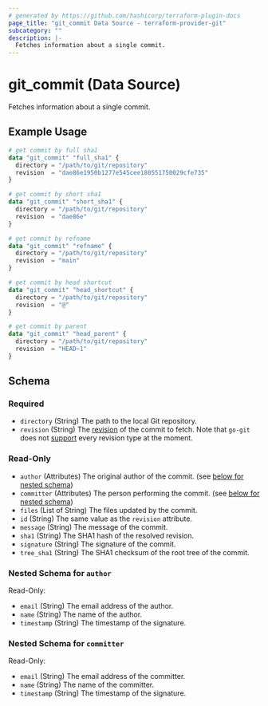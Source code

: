 ```yaml
---
# generated by https://github.com/hashicorp/terraform-plugin-docs
page_title: "git_commit Data Source - terraform-provider-git"
subcategory: ""
description: |-
  Fetches information about a single commit.
---
```


# git_commit (Data Source)

Fetches information about a single commit.

## Example Usage

```terraform
# get commit by full sha1
data "git_commit" "full_sha1" {
  directory = "/path/to/git/repository"
  revision  = "dae86e1950b1277e545cee180551750029cfe735"
}

# get commit by short sha1
data "git_commit" "short_sha1" {
  directory = "/path/to/git/repository"
  revision  = "dae86e"
}

# get commit by refname
data "git_commit" "refname" {
  directory = "/path/to/git/repository"
  revision  = "main"
}

# get commit by head shortcut
data "git_commit" "head_shortcut" {
  directory = "/path/to/git/repository"
  revision  = "@"
}

# get commit by parent
data "git_commit" "head_parent" {
  directory = "/path/to/git/repository"
  revision  = "HEAD~1"
}
```

<!-- schema generated by tfplugindocs -->
## Schema

### Required

- `directory` (String) The path to the local Git repository.
- `revision` (String) The [revision](https://www.git-scm.com/docs/gitrevisions) of the commit to fetch. Note that `go-git` does not [support](https://pkg.go.dev/github.com/go-git/go-git/v5#Repository.ResolveRevision) every revision type at the moment.

### Read-Only

- `author` (Attributes) The original author of the commit. (see [below for nested schema](#nestedatt--author))
- `committer` (Attributes) The person performing the commit. (see [below for nested schema](#nestedatt--committer))
- `files` (List of String) The files updated by the commit.
- `id` (String) The same value as the `revision` attribute.
- `message` (String) The message of the commit.
- `sha1` (String) The SHA1 hash of the resolved revision.
- `signature` (String) The signature of the commit.
- `tree_sha1` (String) The SHA1 checksum of the root tree of the commit.

<a id="nestedatt--author"></a>
### Nested Schema for `author`

Read-Only:

- `email` (String) The email address of the author.
- `name` (String) The name of the author.
- `timestamp` (String) The timestamp of the signature.


<a id="nestedatt--committer"></a>
### Nested Schema for `committer`

Read-Only:

- `email` (String) The email address of the committer.
- `name` (String) The name of the committer.
- `timestamp` (String) The timestamp of the signature.


